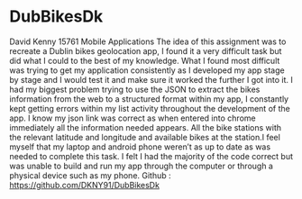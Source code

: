 # DubBikesDk

David Kenny 15761 Mobile Applications
The idea of this assignment was to recreate a Dublin bikes geolocation app, I found it a very difficult task but did what I could
to the best of my knowledge. What I found most difficult was trying to get my application consistently as I developed my app
stage by stage and I would test it and make sure it worked the further I got into it. I had my biggest problem trying to use
the JSON to extract the bikes information from the web to a structured format within my app, I constantly kept getting errors
within my list activity throughout the development of the app. I know my json link was correct as when entered into chrome
immediately all the information needed appears. All the bike stations with the relevant latitude and longitude and available
bikes at the station.I feel myself that my laptop and android phone weren’t as up to date as was needed to complete this task.
I felt I had the majority of the code correct but was unable to build and run my app through the computer or through a physical
device such as my phone.
Github : https://github.com/DKNY91/DubBikesDk

